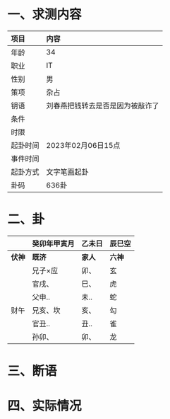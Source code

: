 # 一、求测内容
|项目|内容|
|:-|:-|
|年龄|34|
|职业|IT|
|性别|男|
|策项|杂占|
|钥语|刘春燕把钱转去是否是因为被敲诈了|
|条件||
|时限||
|起卦时间|2023年02月06日15点|
|事件时间||
|起卦方式|文字笔画起卦|
|卦码|636卦|

# 二、卦
||癸卯年甲寅月|乙未日|辰巳空|
|:-|:-|:-|:-|
|**伏神**|**既济**|**家人**|**六神**|
||兄子×应|卯、|玄|
||官戌、|巳、|虎|
||父申..|未..|蛇|
|财午|兄亥、坎|亥、|勾|
||官丑..|丑..|雀|
||孙卯、|卯、|龙|


# 三、断语

# 四、实际情况